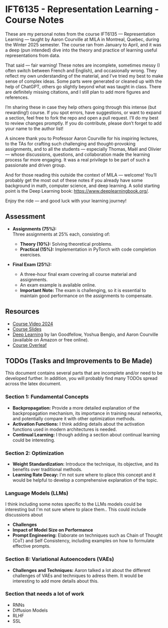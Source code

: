 # IFT6135 - Representation Learning - Course Notes

These are my personal notes from the course IFT6135 — Representation Learning — taught by Aaron Courville at MILA in Montreal, Quebec, during the Winter 2025 semester. The course ran from January to April, and it was a deep (pun intended) dive into the theory and practice of learning useful representations from data.

That said — fair warning! These notes are incomplete, sometimes messy (I often switch between French and English), and occasionally wrong. They reflect my own understanding of the material, and I’ve tried my best to make sense of complex ideas. Some parts were generated or cleaned up with the help of ChatGPT, others go slightly beyond what was taught in class. There are definitely missing citations, and I still plan to add more figures and references.

I’m sharing these in case they help others going through this intense (but rewarding!) course. If you spot errors, have suggestions, or want to expand a section, feel free to fork the repo and open a pull request. I’ll do my best to review changes promptly. If you do contribute, please don’t forget to add your name to the author list!

A sincere thank you to Professor Aaron Courville for his inspiring lectures, to the TAs for crafting such challenging and thought-provoking assignments, and to all the students — especially Thomas, Maël and Olivier — whose discussions, questions, and collaboration made the learning process far more engaging. It was a real privilege to be part of such a passionate and driven group.

And for those reading this outside the context of MILA — welcome! You’ll probably get the most out of these notes if you already have some background in math, computer science, and deep learning. A solid starting point is the Deep Learning book: https://www.deeplearningbook.org/.

Enjoy the ride — and good luck with your learning journey!

## Assessment

- **Assignments (75%):**  
  Three assignments at 25% each, consisting of:
  - **Theory (10%):** Solving theoretical problems.
  - **Practical (15%):** Implementation in PyTorch with code completion exercises.

- **Final Exam (25%):**
  - A three-hour final exam covering all course material and assignments.
  - An exam example is available online.
  - **Important Note:** The exam is challenging, so it is essential to maintain good performance on the assignments to compensate.

## Resources

- [Course Video 2024](https://sites.google.com/view/ift6135a-h2024/cours?authuser=0)
- [Course Slides](https://sites.google.com/view/ift6135a-h2025/cours?authuser=0)
- [Deep Learning](https://www.deeplearningbook.org/) by Ian Goodfellow, Yoshua Bengio, and Aaron Courville (available on Amazon or free online).
- [Course Overleaf](https://www.overleaf.com/project/659a4d39c93dd59cb90f2f7d)

## TODOs (Tasks and Improvements to Be Made)

This document contains several parts that are incomplete and/or need to be developed further. In addition, you will probably find many TODOs spread across the latex document.

### Section 1: Fundamental Concepts
- **Backpropagation:**  Provide a more detailed explanation of the backpropagation mechanism, its importance in training neural networks, and potentially compare it with other optimization methods.
- **Activation Functions:**  I think adding details about the activation functions used in modern architectures is needed.
- **Continual Learning:** I though adding a section about continual learning could be interesting.

### Section 2: Optimization
- **Weight Standardization:** Introduce the technique, its objective, and its benefits over traditional methods.
- **Learning Rate Decay:** I'm not sure where to place this concept and it would be helpful to develop a comprehensive explanation of the topic.

### Language Models (LLMs)
I think including some notes specific to the LLMs models could be interesting but I'm not sure where to place them.. This could include discussions about
- **Challenges**
- **Impact of Model Size on Performance**
- **Prompt Engineering:** Elaborate on techniques such as Chain of Thought (CoT) and Self Consistency, including examples on how to formulate effective prompts.

###  Section 8: Variational Autoencoders (VAEs)
- **Challenges and Techniques:** Aaron talked a lot about the different challenges of VAEs and techniques to adress them. It would be interesting to add more details about this.

###  Section that needs a lot of work
- RNNs
- Diffusion Models
- RLHF
- SSL
